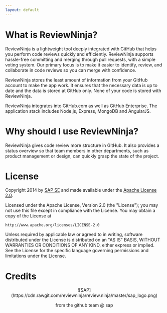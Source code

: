 ```yaml
---
layout: default
---
```


What is ReviewNinja?
====================

ReviewNinja is a lightweight tool deeply integrated with GitHub that helps you
perform code reviews quickly and efficiently. ReviewNinja supports hassle-free
committing and merging through pull requests, with a simple voting system. Our
primary focus is to make it easier to identify, review, and collaborate in code
reviews so you can merge with confidence.

ReviewNinja stores the least amount of information from your GitHub account to
make the app work. It ensures that the necessary data is up to date and the
data is stored at GitHub only.  None of your code is stored with ReviewNinja.  

ReviewNinja integrates into GitHub.com as well as GitHub Enterprise. The
application stack includes Node.js, Express, MongoDB and AngularJS.

Why should I use ReviewNinja?
=============================

ReviewNinja gives code review more structure in GitHub. It also provides a
status overview so that team members in other departments, such as product
management or design, can quickly grasp the state of the project.

License
=======

Copyright 2014 by [SAP SE](http://www.sap.com) and made available under the
[Apache License 2.0](http://www.apache.org/licenses/LICENSE-2.0). 

Licensed under the Apache License, Version 2.0 (the "License"); you may not use
this file except in compliance with the License.  You may obtain a copy of the
License at

    http://www.apache.org/licenses/LICENSE-2.0

Unless required by applicable law or agreed to in writing, software distributed
under the License is distributed on an "AS IS" BASIS, WITHOUT WARRANTIES OR
CONDITIONS OF ANY KIND, either express or implied.  See the License for the
specific language governing permissions and limitations under the License.

Credits
=======

<p align="center">
![SAP](https://cdn.rawgit.com/reviewninja/review.ninja/master/sap_logo.png)

<p align="center">
<i class="fa fa-heart"></i> from the github team @ sap
